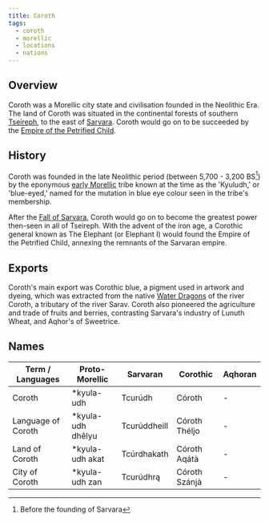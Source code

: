 ```yaml
---
title: Coroth
tags:
  - coroth
  - morellic
  - locations
  - nations
---
```

## Overview
Coroth was a Morellic city state and civilisation founded in the Neolithic Era. The land of Coroth was situated in the continental forests of southern [Tseireph](lore/2nd-realm/tseireph.md), to the east of [Sarvara](lore/2nd-realm/sarvara.md). Coroth would go on to be succeeded by the [Empire of the Petrified Child](lore/empire-of-the-petrified-child).
## History
Coroth was founded in the late Neolithic period (between 5,700 - 3,200 BS[^1]) by the eponymous [early Morellic](lore/2nd-realm/early-morellic-tribes.md) tribe known at the time as the 'Kyuludh,' or 'blue-eyed,' named for the mutation in blue eye colour seen in the tribe's membership.

After the [Fall of Sarvara](lore/2nd-realm/sarvara/fall-of-sarvara), Coroth would go on to become the greatest power then-seen in all of Tseireph. With the advent of the iron age, a Corothic general known as The Elephant (or Elephant I) would found the Empire of the Petrified Child, annexing the remnants of the Sarvaran empire.
## Exports
Coroth's main export was Corothic blue, a pigment used in artwork and dyeing, which was extracted from the native [Water Dragons](fauna/dragons.md) of the river Coroth, a tributary of the river Sarav. Coroth also pioneered the agriculture and trade of fruits and berries, contrasting Sarvara's industry of Lunuth Wheat, and Aqhor's of Sweetrice.
## Names

| Term / Languages   | Proto-Morellic     | Sarvaran     | Corothic      | Aqhoran |
| ------------------ | ------------------ | ------------ | ------------- | ------- |
| Coroth             | \*kyula-udh        | Tcurúdh      | Córoth        | -       |
| Language of Coroth | \*kyula-udh dhêlyu | Tcurúddheill | Córoth Théljo | -       |
| Land of Coroth     | \*kyula-udh akat   | Tcúrdhakath  | Córoth Aqátà  | -       |
| City of Coroth     | \*kyula-udh zan    | Tcurúdhrą    | Córoth Szánjà | -       |
[^1]: Before the founding of Sarvara